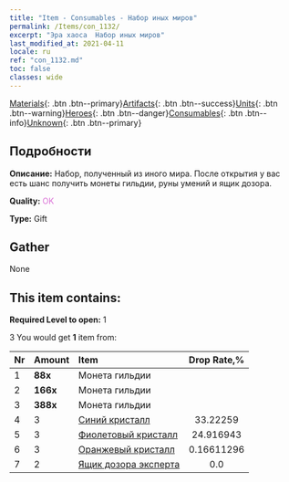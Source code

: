 ```yaml
---
title: "Item - Consumables - Набор иных миров"
permalink: /Items/con_1132/
excerpt: "Эра хаоса  Набор иных миров"
last_modified_at: 2021-04-11
locale: ru
ref: "con_1132.md"
toc: false
classes: wide
---
```

 [Materials](/ru/Items/){: .btn .btn--primary}[Artifacts](/ru/Items/Artifacts/){: .btn .btn--success}[Units](/ru/Items/Units/){: .btn .btn--warning}[Heroes](/ru/Items/Heroes/){: .btn .btn--danger}[Consumables](/ru/Items/Consumables/){: .btn .btn--info}[Unknown](/ru/Items/Unknown/){: .btn .btn--primary}

## Подробности
 **Описание:** Набор, полученный из иного мира. После открытия у вас есть шанс получить монеты гильдии, руны умений и ящик дозора.

 **Quality:** <span style="color: #DA70D6">OK</span>

 **Type:** Gift

## Gather

  None

## This item contains:

 **Required Level to open:** 1

 3 You would get **1** item  from:

  | Nr | Amount |     Item    | Drop Rate,% |
  |:---|:-------|:------------|:---------:|
  | 1 |  **88x** | Монета гильдии |  | 24.916943 | 
  | 2 |  **166x** | Монета гильдии |  | 16.611296 | 
  | 3 |  **388x** | Монета гильдии |  | 0.16611296 | 
  | 4 | 3 | [Синий кристалл](/ru/Items/con_716/) | 33.22259 | 
  | 5 | 3 | [Фиолетовый кристалл](/ru/Items/con_720/) | 24.916943 | 
  | 6 | 3 | [Оранжевый кристалл](/ru/Items/con_730/) | 0.16611296 | 
  | 7 | 2 | [Ящик дозора эксперта](/ru/Items/con_760/) | 0.0 | 
